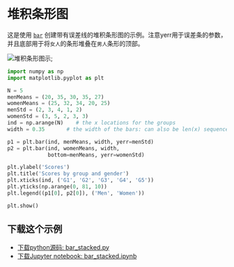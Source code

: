 # 堆积条形图

这是使用 [``bar``](https://matplotlib.org/api/_as_gen/matplotlib.pyplot.bar.html#matplotlib.pyplot.bar) 创建带有误差线的堆积条形图的示例。注意yerr用于误差条的参数，并且底部用于将``女人``的条形堆叠在``男人``条形的顶部。

![堆积条形图示](https://matplotlib.org/_images/sphx_glr_bar_stacked_001.png);

```python
import numpy as np
import matplotlib.pyplot as plt

N = 5
menMeans = (20, 35, 30, 35, 27)
womenMeans = (25, 32, 34, 20, 25)
menStd = (2, 3, 4, 1, 2)
womenStd = (3, 5, 2, 3, 3)
ind = np.arange(N)    # the x locations for the groups
width = 0.35       # the width of the bars: can also be len(x) sequence

p1 = plt.bar(ind, menMeans, width, yerr=menStd)
p2 = plt.bar(ind, womenMeans, width,
             bottom=menMeans, yerr=womenStd)

plt.ylabel('Scores')
plt.title('Scores by group and gender')
plt.xticks(ind, ('G1', 'G2', 'G3', 'G4', 'G5'))
plt.yticks(np.arange(0, 81, 10))
plt.legend((p1[0], p2[0]), ('Men', 'Women'))

plt.show()
```

## 下载这个示例

- [下载python源码: bar_stacked.py](https://matplotlib.org/_downloads/bar_stacked.py)
- [下载Jupyter notebook: bar_stacked.ipynb](https://matplotlib.org/_downloads/bar_stacked.ipynb)